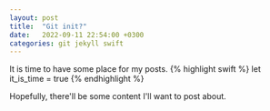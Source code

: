 ```yaml
---
layout: post
title:  "Git init?"
date:   2022-09-11 22:54:00 +0300
categories: git jekyll swift
---
```

It is time to have some place for my posts.
{% highlight swift %}
let it_is_time = true
{% endhighlight %}

Hopefully, there'll be some content I'll want to post about.